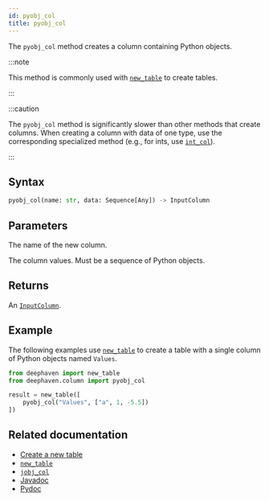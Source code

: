 ```yaml
---
id: pyobj_col
title: pyobj_col
---
```


The `pyobj_col` method creates a column containing Python objects.

:::note

This method is commonly used with [`new_table`](./newTable.md) to create tables.

:::

:::caution

The `pyobj_col` method is significantly slower than other methods that create columns. When creating a column with data of one type, use the corresponding specialized method (e.g., for ints, use [`int_col`](./intCol.md)).

:::

## Syntax

```python syntax
pyobj_col(name: str, data: Sequence[Any]) -> InputColumn
```

## Parameters

<ParamTable>
<Param name="name" type="str">

The name of the new column.

</Param>
<Param name="data" type="Sequence[Any]">

The column values. Must be a sequence of Python objects.

</Param>
</ParamTable>

## Returns

An [`InputColumn`](https://deephaven.io/core/pydoc/code/deephaven.column.html#deephaven.column.InputColumn).

## Example

The following examples use [`new_table`](./newTable.md) to create a table with a single column of Python objects named `Values`.

```python
from deephaven import new_table
from deephaven.column import pyobj_col

result = new_table([
    pyobj_col("Values", ["a", 1, -5.5])
])
```

## Related documentation

- [Create a new table](../../../how-to-guides/new-table.md)
- [`new_table`](./newTable.md)
- [`jobj_col`](./jobj_col.md)
- [Javadoc](<https://deephaven.io/core/javadoc/io/deephaven/engine/util/TableTools.html#col(java.lang.String,T...)>)
- [Pydoc](https://deephaven.io/core/pydoc/code/deephaven.column.html?highlight=pyobj#deephaven.column.pyobj_col)
